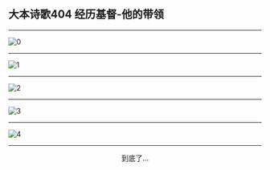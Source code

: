 
## 大本诗歌404 经历基督-他的带领
        
<div id="aplayer0"></div>

---

<img alt="0" data-original="/data/d0404/0">

---

<img alt="1" data-original="/data/d0404/1">

---

<img alt="2" data-original="/data/d0404/2">

---

<img alt="3" data-original="/data/d0404/3">

---

<img alt="4" data-original="/data/d0404/4">

---

<p style="text-align: center">到底了...</p>

<script src="/js/dist-view.js"></script>

<script>
MAIN.id = 'd0404';
        
const ap0 = new APlayer({
    container: document.getElementById('aplayer0'),
    volume: 1,
    loop: 'none',
    preload: 'none',
    audio: [{
        name: '大本诗歌404.mp3',
        artist: '大本诗歌',
        url: 'https://res.wx.qq.com/voice/getvoice?mediaid=MzI0NTk3MDM5M18yMjQ3NDkyNDY1',
        cover: '/favicon'
    }]
});
</script>
